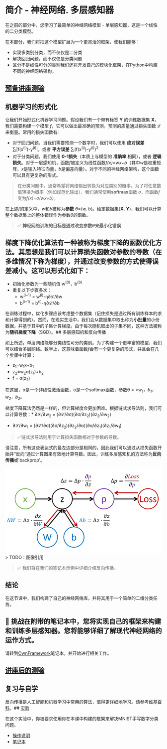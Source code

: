 # 简介 - 神经网络. 多层感知器

在之前的部分中，您学习了最简单的神经网络模型 - 单层感知器，这是一个线性的二分类模型。

在本部分，我们将把这个模型扩展为一个更灵活的框架，使我们能够：

* 实现多类别分类，而不仅仅是二分类
* 解决回归问题，而不仅仅是分类问题
* 区分不是线性可分的类别我们还将开发自己的模块化框架，在Python中构建不同的神经网络架构。

## [预备讲座测验](https://red-field-0a6ddfd03.1.azurestaticapps.net/quiz/104)

## 机器学习的形式化

让我们开始形式化机器学习问题。假设我们有一个带有标签 **Y** 的训练数据集 **X**，我们需要构建一个模型 *f*，它可以做出最准确的预测。预测的质量通过损失函数 &lagran; 来衡量。常用的损失函数有:

* 对于回归问题，当我们需要预测一个数字时，我们可以使用 **绝对误差** &sum;<sub>i</sub>|f(x<sup>(i)</sup>)-y<sup>(i)</sup>|，或者 **平方误差** &sum;<sub>i</sub>(f(x<sup>(i)</sup>)-y<sup>(i)</sup>)<sup>2</sup>
* 对于分类问题，我们使用 **0-1损失**（本质上与模型的 **准确率** 相同），或者 **逻辑损失**。对于一层感知机，函数*f*被定义为线性函数*f(x)=wx+b*（其中*w*是权重矩阵，*x*是输入特征向量，*b*是偏差向量）。对于不同的神经网络架构，这个函数可以具有更复杂的形式。

> 在分类问题中，通常希望将网络输出转换为对应类别的概率。为了将任意数值转换为概率（例如规范化输出），我们通常使用**softmax**函数 *σ*，而函数*f*变为*f(x)=σ(wx+b)*。

在上述*f*的定义中，*w*和*b*被称为**参数** *θ*=⟨*w, b*⟩。给定数据集⟨**X**, **Y**⟩，我们可以计算整个数据集上的整体错误作为参数*θ*的函数。

> ✅ **神经网络训练的目标是通过改变参数*θ*来最小化错误**

## 梯度下降优化算法有一种被称为梯度下降的函数优化方法。其思想是我们可以计算损失函数对参数的导数（在多维情况下称为梯度），并通过改变参数的方式使得误差减小。这可以形式化如下：

* 初始化参数为一些随机值 w<sup>(0)</sup>，b<sup>(0)</sup>
* 重复以下步骤多次：
    - w<sup>(i+1)</sup> = w<sup>(i)</sup>-&eta;&part;ℒ/∂w
    - b<sup>(i+1)</sup> = b<sup>(i)</sup>-&eta;&part;ℒ/∂b

在训练过程中，优化步骤应该考虑整个数据集（记住损失是通过所有训练样本的求和计算得到的）。然而，在现实生活中，我们会从数据集中取出称为**小批量**的小份数据，并基于其中的子集计算梯度。由于每次随机取出的子集不同，这种方法被称为**随机梯度下降**（SGD）。## 多层感知机和反向传播

如上所述，单层网络能够分类线性可分的类别。为了构建一个更丰富的模型，我们可以结合多层网络。数学上，这意味着函数*f*会有一个更复杂的形式，并且会在几个步骤中计算：
* z<sub>1</sub>=w<sub>1</sub>x+b<sub>1</sub>
* z<sub>2</sub>=w<sub>2</sub>&alpha;(z<sub>1</sub>)+b<sub>2</sub>
* f = &sigma;(z<sub>2</sub>)

在这里，&alpha;是一个非线性激活函数，&sigma;是一个softmax函数，参数&theta; = <*w<sub>1</sub>，b<sub>1</sub>，w<sub>2</sub>，b<sub>2</sub>*。

梯度下降算法仍然是一样的，但计算梯度会更加困难。根据链式求导法则，我们可以计算导数：* &part;&lagran;/&part;w<sub>2</sub> = (&part;&lagran;/&part;&sigma;)(&part;&sigma;/&part;z<sub>2</sub>)(&part;z<sub>2</sub>/&part;w<sub>2</sub>)
* &part;&lagran;/&part;w<sub>1</sub> = (&part;&lagran;/&part;&sigma;)(&part;&sigma;/&part;z<sub>2</sub>)(&part;z<sub>2</sub>/&part;&alpha;)(&part;&alpha;/&part;z<sub>1</sub>)(&part;z<sub>1</sub>/&part;w<sub>1</sub>)

> ✅链式求导法则用于计算损失函数相对于参数的导数。

请注意，所有这些表达式的最左边部分是相同的，因此我们可以通过从损失函数开始并“反向”通过计算图来有效地计算导数。因此，训练多层感知机的方法称为**反向传播**或'backprop'。

![计算图](images/ComputeGraphGrad.png)> TODO：图像引用

> ✅ 我们将在我们的笔记本示例中详细介绍反向传播。

## 结论

在这节课中，我们构建了自己的神经网络库，并将其用于一个简单的二维分类任务。

## 🚀 挑战在附带的笔记本中，您将实现自己的框架来构建和训练多层感知器。您将能够详细了解现代神经网络的运作方式。

请转到[OwnFramework](OwnFramework.ipynb)笔记本，并开始进行相关工作。

## [讲座后的测验](https://red-field-0a6ddfd03.1.azurestaticapps.net/quiz/204)

## 复习与自学

反向传播是人工智能和机器学习中常用的算法，值得更详细地学习。请参考[维基百科](https://wikipedia.org/wiki/Backpropagation)。## [实验](lab/README.md)

在这个实验中，你被要求使用你在本课中构建的框架来解决MNIST手写数字分类问题。

* [操作说明](lab/README.md)
* [笔记本](lab/MyFW_MNIST.ipynb)